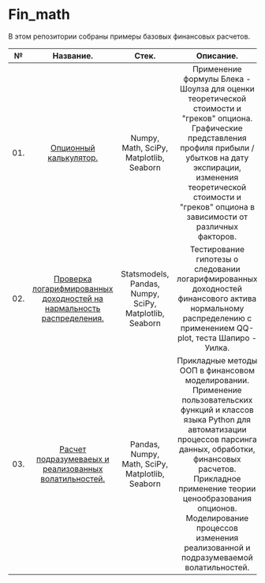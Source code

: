 # Fin_math
В этом репозитории собраны примеры базовых финансовых расчетов.

|**№**|**Название.**|**Стек.**|**Описание.**|**Ключевые слова.**|
|:-:|:-----------------------:|:---:|:-----------------------------------:|:------------:|
|01.|[Опционный калькулятор.](https://github.com/medvedev-gs/Fin_math/tree/main/01.%20Опционный%20калькулятор)|Numpy, Math, SciPy, Matplotlib, Seaborn|Применение формулы Блека - Шоулза для оценки теоретической стоимости и "греков" опциона. Графические представления профиля прибыли / убытков на дату экспирации, изменения теоретической стоимости и "греков" опциона в зависимости от различных факторов.|Блек - Шоулз|
|02.|[Проверка логарифмированных доходностей на нармальность распределения.](https://github.com/medvedev-gs/Fin_math/tree/main/02.%20Логнормальность%20распределения%20дневной%20доходности%20фьючерса)|Statsmodels, Pandas, Numpy, SciPy, Matplotlib, Seaborn|Тестирование гипотезы о следовании логарифмированных доходностей финансового актива нормальному распределению с применением QQ-plot, теста Шапиро - Уилка.|Тестирование гипотез, Шапиро - Уилк, QQ - plot|
|03.|[Расчет подразумеваеых и реализованных волатильностей.](https://github.com/medvedev-gs/Fin_math/tree/main/03.%20Насчет%20реализованных%20и%20подразумеваемых%20волатильностей)|Pandas, Numpy, Math, SciPy, Matplotlib, Seaborn|Прикладные методы ООП в финансовом моделировании. Применение пользовательских функций и классов языка Python для автоматизации процессов парсинга данных, обработки, финансовых расчетов. Прикладное применение теории ценообразования опционов. Моделирование процессов изменения реализованной и подразумеваемой волатильностей.|ООП, Блек - Шоулз, реализованная волатильность, подразумеваемая волатильность, арбитраж волатильностей.|
